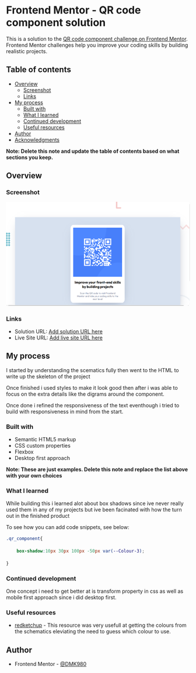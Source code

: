 # Frontend Mentor - QR code component solution

This is a solution to the [QR code component challenge on Frontend Mentor](https://www.frontendmentor.io/challenges/qr-code-component-iux_sIO_H). Frontend Mentor challenges help you improve your coding skills by building realistic projects. 

## Table of contents

- [Overview](#overview)
  - [Screenshot](#screenshot)
  - [Links](#links)
- [My process](#my-process)
  - [Built with](#built-with)
  - [What I learned](#what-i-learned)
  - [Continued development](#continued-development)
  - [Useful resources](#useful-resources)
- [Author](#author)
- [Acknowledgments](#acknowledgments)

**Note: Delete this note and update the table of contents based on what sections you keep.**

## Overview

### Screenshot

![](./images/screenshot.png)

### Links

- Solution URL: [Add solution URL here](https://your-solution-url.com)
- Live Site URL: [Add live site URL here](https://your-live-site-url.com)

## My process

I started by understanding the scematics fully then went to the HTML to write up
the skeleton of the project

Once finished i used styles to make it look good then after i was able to focus on the extra 
details like the digrams around the component.

Once done i refined the responsiveness of the text eventhough i tried to build with responsiveness in mind from 
the start.

### Built with

- Semantic HTML5 markup
- CSS custom properties
- Flexbox
- Desktop first approach

**Note: These are just examples. Delete this note and replace the list above with your own choices**

### What I learned

While building this i learned alot about box shadows since ive never really 
used them in any of my projects but ive been facinated with how the turn out 
in the finished product

To see how you can add code snippets, see below:


```css
.qr_component{
    
    box-shadow:10px 30px 100px -50px var(--Colour-3);

}
```

### Continued development

One concept i need to get better at is transform property in css as well 
as mobile first approach since i did desktop first. 

### Useful resources

- [redketchup](https://redketchup.io/color-picker) - This resource was very usefull at getting the colours from the schematics eleviating the need to 
guess which colour to use.

## Author
- Frontend Mentor - [@DMK980](https://www.frontendmentor.io/profile/@DMK980)

